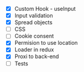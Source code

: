 - [x] Custom Hook - useInput
- [x] Input validation
- [x] Spread objects
- [ ] CSS
- [ ] Cookie consent
- [x] Permision to use location
- [x] Loader in redux
- [x] Proxi to back-end
- [ ] Tests